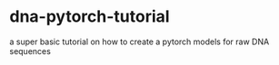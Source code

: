 # dna-pytorch-tutorial
a super basic tutorial on how to create a pytorch models for raw DNA sequences
